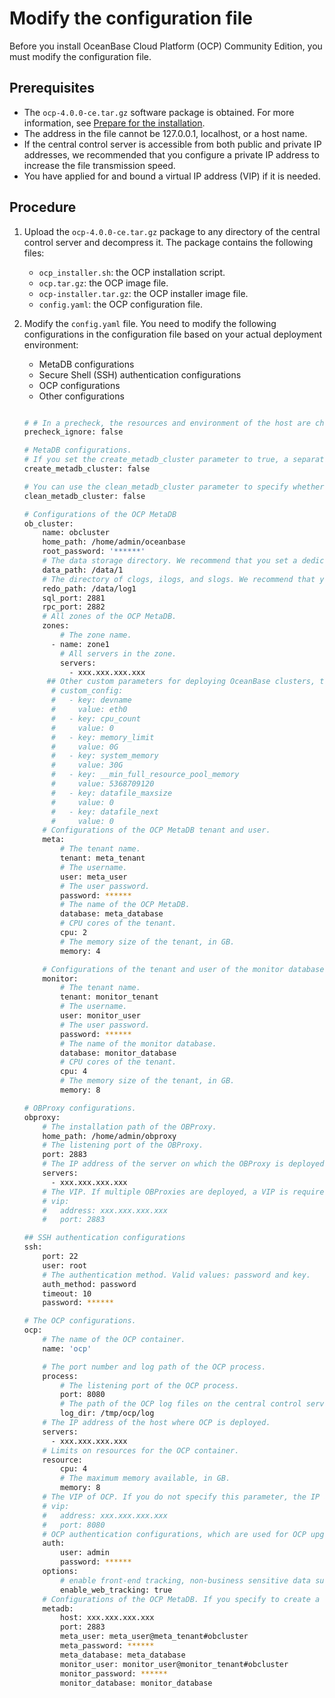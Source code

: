 # Modify the configuration file

Before you install OceanBase Cloud Platform (OCP) Community Edition, you must modify the configuration file.

## Prerequisites

* The `ocp-4.0.0-ce.tar.gz` software package is obtained. For more information, see [Prepare for the installation](4.installation-preparation.md).
* The address in the file cannot be 127.0.0.1, localhost, or a host name.
* If the central control server is accessible from both public and private IP addresses, we recommended that you configure a private IP address to increase the file transmission speed.
* You have applied for and bound a virtual IP address (VIP) if it is needed.

## Procedure

1. Upload the `ocp-4.0.0-ce.tar.gz` package to any directory of the central control server and decompress it. The package contains the following files:
   * `ocp_installer.sh`: the OCP installation script.
   * `ocp.tar.gz`: the OCP image file.
   * `ocp-installer.tar.gz`: the OCP installer image file.
   * `config.yaml`: the OCP configuration file.

2. Modify the `config.yaml` file.
   You need to modify the following configurations in the configuration file based on your actual deployment environment:
   * MetaDB configurations
   * Secure Shell (SSH) authentication configurations
   * OCP configurations
   * Other configurations

   ```bash

   # # In a precheck, the resources and environment of the host are checked to make sure that the central control server meets the deployment requirements. We do not recommend that you skip the precheck. However, if the host resources are limited or you deploy OCP for a test, you can skip the precheck.
   precheck_ignore: false

   # MetaDB configurations.
   # If you set the create_metadb_cluster parameter to true, a separate OceanBase cluster is created as the OCP MetaDB.
   create_metadb_cluster: false

   # You can use the clean_metadb_cluster parameter to specify whether to delete the OCP MetaDB when OCP is uninstalled. If this parameter is not specified, the system makes the decision based on the value of the create_metadb_cluster parameter.
   clean_metadb_cluster: false

   # Configurations of the OCP MetaDB
   ob_cluster:
       name: obcluster
       home_path: /home/admin/oceanbase
       root_password: '******'
       # The data storage directory. We recommend that you set a dedicated data storage directory.
       data_path: /data/1
       # The directory of clogs, ilogs, and slogs. We recommend that you set a dedicated log directory.
       redo_path: /data/log1
       sql_port: 2881
       rpc_port: 2882
       # All zones of the OCP MetaDB.
       zones:
           # The zone name.
         - name: zone1
           # All servers in the zone.
           servers:
             - xxx.xxx.xxx.xxx
        ## Other custom parameters for deploying OceanBase clusters, the following is a list of commonly used parameters. If you need to add other parameters, you can add the corresponding `key` `value` configuration
         # custom_config:
         #   - key: devname
         #     value: eth0
         #   - key: cpu_count
         #     value: 0
         #   - key: memory_limit
         #     value: 0G
         #   - key: system_memory
         #     value: 30G
         #   - key: __min_full_resource_pool_memory
         #     value: 5368709120
         #   - key: datafile_maxsize
         #     value: 0
         #   - key: datafile_next
         #     value: 0
       # Configurations of the OCP MetaDB tenant and user.
       meta:
           # The tenant name.
           tenant: meta_tenant
           # The username.
           user: meta_user
           # The user password.
           password: ******
           # The name of the OCP MetaDB.
           database: meta_database
           # CPU cores of the tenant.
           cpu: 2
           # The memory size of the tenant, in GB.
           memory: 4

       # Configurations of the tenant and user of the monitor database.
       monitor:
           # The tenant name.
           tenant: monitor_tenant
           # The username.
           user: monitor_user
           # The user password.
           password: ******
           # The name of the monitor database.
           database: monitor_database
           # CPU cores of the tenant.
           cpu: 4
           # The memory size of the tenant, in GB.
           memory: 8

   # OBProxy configurations.
   obproxy:
       # The installation path of the OBProxy.
       home_path: /home/admin/obproxy
       # The listening port of the OBProxy.
       port: 2883
       # The IP address of the server on which the OBProxy is deployed.
       servers:
         - xxx.xxx.xxx.xxx
       # The VIP. If multiple OBProxies are deployed, a VIP is required for load balancing. In this case, if you do not specify a VIP, the IP address of an OBProxy is used.
       # vip:
       #   address: xxx.xxx.xxx.xxx
       #   port: 2883

   ## SSH authentication configurations
   ssh:
       port: 22
       user: root
       # The authentication method. Valid values: password and key.
       auth_method: password
       timeout: 10
       password: ******

   # The OCP configurations.
   ocp:
       # The name of the OCP container.
       name: 'ocp'

       # The port number and log path of the OCP process.
       process:
           # The listening port of the OCP process.
           port: 8080
           # The path of the OCP log files on the central control server.
           log_dir: /tmp/ocp/log
       # The IP address of the host where OCP is deployed.
       servers:
         - xxx.xxx.xxx.xxx
       # Limits on resources for the OCP container.
       resource:
           cpu: 4
           # The maximum memory available, in GB.
           memory: 8
       # The VIP of OCP. If you do not specify this parameter, the IP address of an OCP host is used.
       # vip:
       #   address: xxx.xxx.xxx.xxx
       #   port: 8080
       # OCP authentication configurations, which are used for OCP upgrade.
       auth:
           user: admin
           password: ******
       options:
           # enable front-end tracking, non-business sensitive data such as system information, user behavior, and front-end anomalies will be collected to improve the product experience and stability
           enable_web_tracking: true
       # Configurations of the OCP MetaDB. If you specify to create a separate MetaDB by setting the create_metadb_cluster parameter to true, the following configurations are used.
       metadb:
           host: xxx.xxx.xxx.xxx
           port: 2883
           meta_user: meta_user@meta_tenant#obcluster
           meta_password: ******
           meta_database: meta_database
           monitor_user: monitor_user@monitor_tenant#obcluster
           monitor_password: ******
           monitor_database: monitor_database
   ```
